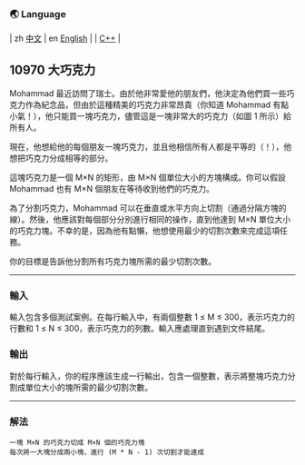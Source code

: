 ### 🌏 **Language**
| zh [中文](md10970_zh.md) | en [English](md10970_en.md) | 
| [C++](10970.cpp) |


<aside>

## **10970 大巧克力**

Mohammad 最近訪問了瑞士。由於他非常愛他的朋友們，他決定為他們買一些巧克力作為紀念品，但由於這種精美的巧克力非常昂貴（你知道 Mohammad 有點小氣！），他只能買一塊巧克力，儘管這是一塊非常大的巧克力（如圖 1 所示）給所有人。

現在，他想給他的每個朋友一塊巧克力，並且他相信所有人都是平等的（！），他想把巧克力分成相等的部分。

這塊巧克力是一個 M×N 的矩形，由 M×N 個單位大小的方塊構成。你可以假設 Mohammad 也有 M×N 個朋友在等待收到他們的巧克力。

為了分割巧克力，Mohammad 可以在垂直或水平方向上切割（通過分隔方塊的線）。然後，他應該對每個部分分別進行相同的操作，直到他達到 M×N 單位大小的巧克力塊。不幸的是，因為他有點懶，他想使用最少的切割次數來完成這項任務。

你的目標是告訴他分割所有巧克力塊所需的最少切割次數。

---

### **輸入**

輸入包含多個測試案例。在每行輸入中，有兩個整數 1 ≤ M ≤ 300，表示巧克力的行數和 1 ≤ N ≤ 300，表示巧克力的列數。輸入應處理直到遇到文件結尾。

### **輸出**

對於每行輸入，你的程序應該生成一行輸出，包含一個整數，表示將整塊巧克力分割成單位大小的塊所需的最少切割次數。

---

</aside>

### 解法
<aside>

    一塊 M×N 的巧克力切成 M×N 個的巧克力塊
    每次將一大塊分成兩小塊，進行 (M * N - 1) 次切割才能達成

</aside>
